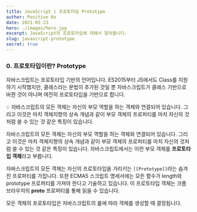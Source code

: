 ```yaml
---
title: JavaScript | 프로토타입 Prototype
author: Positive Ko
date: 2021-05-23
hero: ./images/hero.jpg
excerpt: JavaScript의 프로토타입에 대해서 알아봅니다.
slug: javascript-prototype
secret: true
---
```


### 0. 프로토타입이란? Prototype

자바스크립트는 프로토타입 기반의 언어입니다. 
ES2015부터 JS에서도 Class를 지원하기 시작했지만, 클래스라는 문법이 추가된 것일 뿐 자바스크립트가 클래스 기반으로 바뀐 것이 아니며 여전히 프로토타입을 기반으로 합니다.

<emphasizing>💡 자바스크립트의 모든 객체는 자신의 부모 역할을 하는 객체와 연결되어 있습니다. 그리고 이것은 마치 객체지향의 상속 개념과 같이 부모 객체의 프로퍼티를 마치 자신의 것처럼 쓸 수 있는 것 같은 특징이 있습니다. </emphasizing>

자바스크립트의 모든 객체는 자신의 부모 역할을 하는 객체와 연결되어 있습니다. 그리고 이것은 마치 객체지향의 상속 개념과 같이 부모 객체의 프로퍼티를 마치 자신의 것처럼 쓸 수 있는 것 같은 특징이 있습니다. 
자바스크립트에서는 이런 부모 객체를 **프로토타입 객체**라고 부릅니다.

자바스크립트의 모든 객체는 자신의 프로토타입을 가리키는 `[[Prototype]]`라는 숨겨진 프로퍼티를 가집니다.
또한 ECMA5 스크립트 명세서에는 모든 함수가 length와 prototype 프로퍼티를 가져야 한다고 기술하고 있습니다. 
이 프로토타입 객체는 크롬 브라우저의 __proto__ 프로퍼티를 통해 읽을 수 있습니다. 



모든 객체의 프로토타입은 자바스크립트의 룰에 따라 객체를 생성할 때 결정됩니다. 


